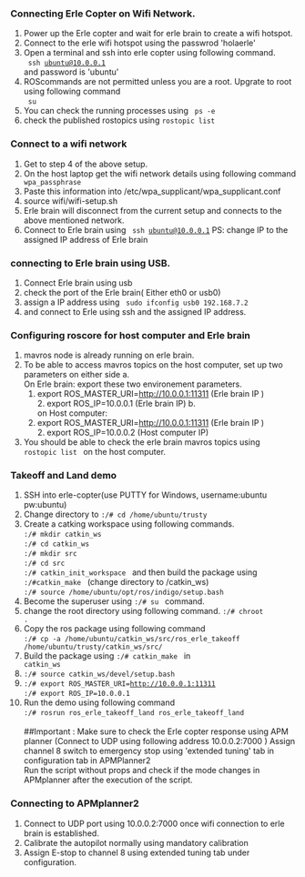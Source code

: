 ### Connecting Erle Copter on Wifi Network.
 1. Power up the Erle copter and wait for erle brain to create a wifi hotspot.
 2. Connect to the erle wifi hotspot using the passwrod 'holaerle'
 3. Open a terminal and ssh into erle copter using following command.
   <br><code> ssh ubuntu@10.0.0.1 </code> and password is 'ubuntu'
 4. ROScommands are not permitted unless you are a root. Upgrate to root using following command
  <br> <code> su </code>
 5. You can check the running processes using <code> ps -e </code>
 6. check the published rostopics using <code>rostopic list</code>
 
### Connect to a wifi network
 1. Get to step 4 of the above setup.
 2. On the host laptop get the wifi network details using following command <code> wpa_passphrase <ssid> <pw></code>
 3. Paste this information into /etc/wpa_supplicant/wpa_supplicant.conf
 4. source wifi/wifi-setup.sh
 5. Erle brain will disconnect from the current setup and connects to the above mentioned network.
 6. Connect to Erle brain using <code> ssh ubuntu@10.0.0.1</code> PS: change IP to the assigned IP address of Erle brain
 
### connecting to Erle brain using USB.
 1. Connect Erle brain using usb
 2. check the port of the Erle brain( Either eth0 or usb0) 
 3. assign a IP address using <code> sudo ifconfig usb0 192.168.7.2 </code>
 4. and connect to Erle using ssh and the assigned IP address.
 
### Configuring roscore for host computer and Erle brain
 1. mavros node is already running on erle brain.
 2. To be able to access mavros topics on the host computer, set up two parameters on either side
  a.<br> On Erle brain: export these two environement parameters.</br>
      1. export ROS_MASTER_URI=http://10.0.0.1:11311  (Erle brain IP )
 <br> 2. export ROS_IP=10.0.0.1 (Erle brain IP)
  b.<br>on Host computer:</br>
      1. export ROS_MASTER_URI=http://10.0.0.1:11311  (Erle brain IP )
<br>  2. export ROS_IP=10.0.0.2 (Host computer IP)
 3. You should be able to check the erle brain mavros topics using <code> rostopic list </code> on the host computer.
      
### Takeoff and Land demo
 1. SSH into erle-copter(use PUTTY for Windows, username:ubuntu pw:ubuntu)
 2. Change directory to <code>:/# cd /home/ubuntu/trusty </code>
 3. Create a catking workspace using following commands.  
    <code>:/# mkdir catkin_ws </code>  
    <code>:/# cd catkin_ws </code>  
    <code>:/# mkdir src </code>  
    <code>:/# cd src </code>  
    <code>:/# catkin_init_workspace </code> and then build the package using <code>:/#catkin_make </code> (change directory to /catkin_ws)  
    <code>:/# source /home/ubuntu/opt/ros/indigo/setup.bash </code>
 4. Become the superuser using <code>:/# su </code> command.
 5. change the root directory using following command. <code>:/# chroot . </code>
 6. Copy the ros package using following command  
    <code>:/# cp -a /home/ubuntu/catkin_ws/src/ros_erle_takeoff /home/ubuntu/trusty/catkin_ws/src/ </code>
 7. Build the package using <code>:/# catkin_make </code>  in <code> catkin_ws </code>
 8. <code>:/# source catkin_ws/devel/setup.bash </code>
 9. <code>:/# export ROS_MASTER_URI=http://10.0.0.1:11311 </code>  
    <code>:/# export ROS_IP=10.0.0.1 </code>
 10. Run the demo using following command  
   <code>:/# rosrun ros_erle_takeoff_land ros_erle_takeoff_land </code>  
   ##Important : Make sure to check the Erle copter response using APM planner (Connect to UDP using following address 10.0.0.2:7000 )
   Assign channel 8 switch to emergency stop using 'extended tuning' tab in configuration tab in APMPlanner2  
   Run the script without props and check if the mode changes in APMplanner after the execution of the script.
   
   
### Connecting to APMplanner2
 1. Connect to UDP port using 10.0.0.2:7000 once wifi connection to erle brain is established.
 2. Calibrate the autopilot normally using mandatory calibration
 3. Assign E-stop to channel 8 using extended tuning tab under configuration.
 
